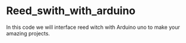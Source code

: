 # Reed_swith_with_arduino
In this code we will interface reed witch with Arduino uno to make your amazing projects.
